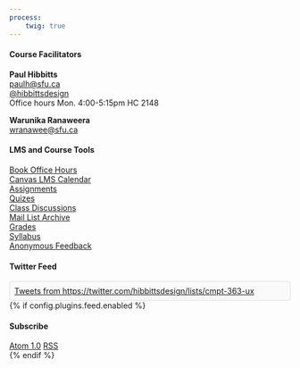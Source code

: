 ```yaml
---
process:
    twig: true
---
```

<h4>Course Facilitators</h4>
<p><strong>Paul Hibbitts</strong><br><a href="mailto:paulh@sfu.ca?subject=CMPT-363-153"><span class="grey-text text-darken-2"><i class="mdi mdi-email"></i></span> paulh@sfu.ca</a><br><a href="https://twitter.com/hibbittsdesign/" target="_blank"><span class="grey-text text-darken-2"><i class="mdi mdi-twitter"></i></span> @hibbittsdesign</a><br>Office hours Mon. 4:00-5:15pm HC 2148</p>
<p><strong>Warunika Ranaweera</strong><br><a href="mailto:wranawee@sfu.ca?subject=CMPT-363-153"><span class="grey-text text-darken-2"><i class="mdi mdi-email"></i></span> wranawee@sfu.ca</a></p>

<h4>LMS and Course Tools</h4>
<p><a href="https://calendly.com/paulhibbitts/sfu-harbour-centre-office-hours" target="_blank"><span class="grey-text text-darken-2"><i class="mdi mdi-account-multiple"></i></span> Book Office Hours</a><br>
<a href="https://canvas.sfu.ca/calendar" target="_blank"><span class="grey-text text-darken-2"><i class="mdi mdi-calendar"></i></span> Canvas LMS Calendar</a><br>
<a href="https://canvas.sfu.ca/courses/22099/assignments" target="_blank"><span class="grey-text text-darken-2"><i class="mdi mdi-pencil"></i></span> Assignments</a><br>
<a href="https://canvas.sfu.ca/courses/22099/quizzes" target="_blank"><span class="grey-text text-darken-2"><i class="mdi mdi-comment-check-outline"></i></span> Quizes</a><br>
<a href="https://canvas.sfu.ca/courses/22099/discussion_topics" target="_blank"><span class="grey-text text-darken-2"><i class="mdi mdi-forum"></i></span> Class Discussions</a><br>
<a href="http://www.cs.sfu.ca/CourseCentral/Hypermail/cmpt-363/" target="_blank"><span class="grey-text text-darken-2"><i class="mdi mdi-archive"></i></span> Mail List Archive</a><br>
<a href="https://canvas.sfu.ca/courses/22099/gradebook" target="_blank"><span class="grey-text text-darken-2"><i class="mdi mdi-calculator"></i></span> Grades</a><br>
<a href="https://canvas.sfu.ca/courses/22099/assignments/syllabus" target="_blank"><span class="grey-text text-darken-2"><i class="mdi mdi-file-document-box"></i></span> Syllabus</a><br>
<a href="https://docs.google.com/a/paulhibbitts.com/forms/d/13BDqLUSadreMmDQGegAmhWIwt36D0RGSyUd9vKwsD-w/viewform" target="_blank"><span class="grey-text text-darken-2"><i class="mdi mdi-bullhorn"></i></span> Anonymous Feedback</a><br>
</p>

<h4>Twitter Feed</h4>
<div style="background:#F9F9F9;padding:8px;border:1px solid #DDDDDD;border-radius: 4px;">
<a class="twitter-timeline" href="https://twitter.com/hibbittsdesign/lists/cmpt-363-ux" data-widget-id="590941541406941184" data-chrome="transparent">Tweets from https://twitter.com/hibbittsdesign/lists/cmpt-363-ux</a>
<script>!function(d,s,id){var js,fjs=d.getElementsByTagName(s)[0],p=/^http:/.test(d.location)?'http':'https';if(!d.getElementById(id)){js=d.createElement(s);js.id=id;js.src=p+"://platform.twitter.com/widgets.js";fjs.parentNode.insertBefore(js,fjs);}}(document,"script","twitter-wjs");</script>
</div>
{% if config.plugins.feed.enabled %}
<h4>Subscribe</h4>
<div>
	<a class="btn" href="{{ feed_url }}.atom"><i class="mdi mdi-rss-box"></i> Atom 1.0</a>
	<a class="btn" href="{{ feed_url }}.rss"><i class="mdi mdi-rss-box"></i> RSS</a>
</div>
{% endif %}
